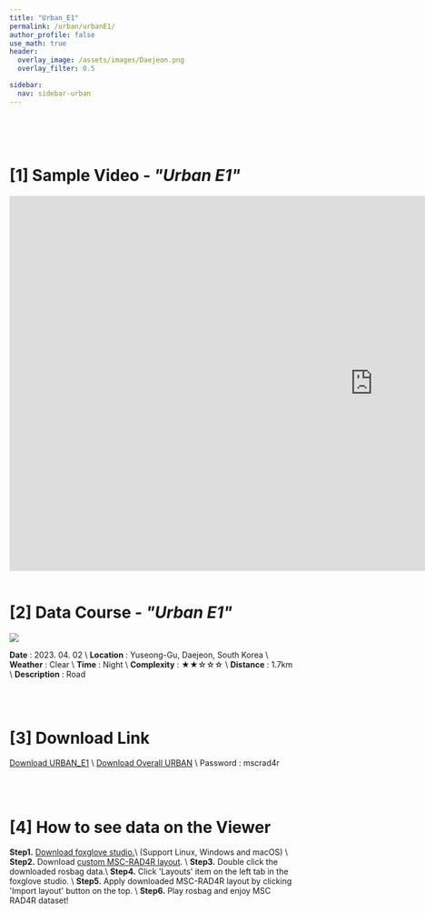 ```yaml
---
title: "Urban_E1"
permalink: /urban/urbanE1/
author_profile: false
use_math: true
header:
  overlay_image: /assets/images/Daejeon.png
  overlay_filter: 0.5

sidebar:
  nav: sidebar-urban
---
```


<br/>
<br/>
<br/>



# [1] Sample Video - *"Urban E1"*

<iframe width="1280" height="660" src="https://www.youtube.com/embed/_KedY4nIE1Q" title="URBAN A1" frameborder="0" allow="accelerometer; autoplay; clipboard-write; encrypted-media; gyroscope; picture-in-picture; web-share" allowfullscreen></iframe>

<br/>
<br/>

# [2] Data Course - *"Urban E1"*
![ ](https://drive.google.com/uc?id=1HjHfUHSEOCrX006wXIoqeJzkMYZlCF6_)

**Date** : 2023. 04. 02 \\
**Location** : Yuseong-Gu, Daejeon, South Korea \\
**Weather** : Clear     \\
**Time** : Night        \\
**Complexity** : ★★☆☆☆  \\
**Distance** : 1.7km    \\
**Description** : Road


<br/>
<br/>


# [3] Download Link
[Download URBAN_E1](http://gofile.me/70cMI/fJt9E3gMB) \\
[Download Overall URBAN](http://gofile.me/70cMI/TjQ5Rozfq) \\
Password : mscrad4r 






<br/>
<br/>


# [4] How to see data on the Viewer
**Step1.** [Download foxglove studio.](https://foxglove.dev/)\\
(Support Linux, Windows and macOS) \\
**Step2.** Download [custom MSC-RAD4R layout](http://gofile.me/70cMI/tMGPgp6iZ). \\
**Step3.** Double click the downloaded rosbag data.\\
**Step4.** Click 'Layouts' item on the left tab in the foxglove studio. \\
**Step5.** Apply downloaded MSC-RAD4R layout by clicking 'Import layout' button on the top. \\
**Step6.** Play rosbag and enjoy MSC RAD4R dataset!
<br/>
<br/>



